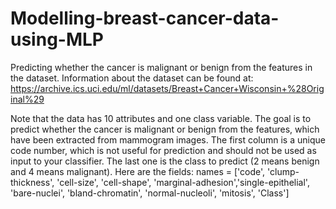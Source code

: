 # Modelling-breast-cancer-data-using-MLP
Predicting whether the cancer is malignant or benign from the features in the dataset. Information about the dataset can be found at: https://archive.ics.uci.edu/ml/datasets/Breast+Cancer+Wisconsin+%28Original%29

Note that the data has 10 attributes and one class variable. The goal is to predict whether the cancer is malignant or benign from the features, which have been extracted from mammogram images. The first column is a unique code number, which is not useful for prediction and should not be used as input to your classifier. The last one is the class to predict (2 means benign and 4 means malignant). Here are the fields:
names = ['code', 'clump-thickness', 'cell-size', 'cell-shape', 'marginal-adhesion','single-epithelial', 'bare-nuclei', 'bland-chromatin', 'normal-nucleoli', 'mitosis', 'Class']
